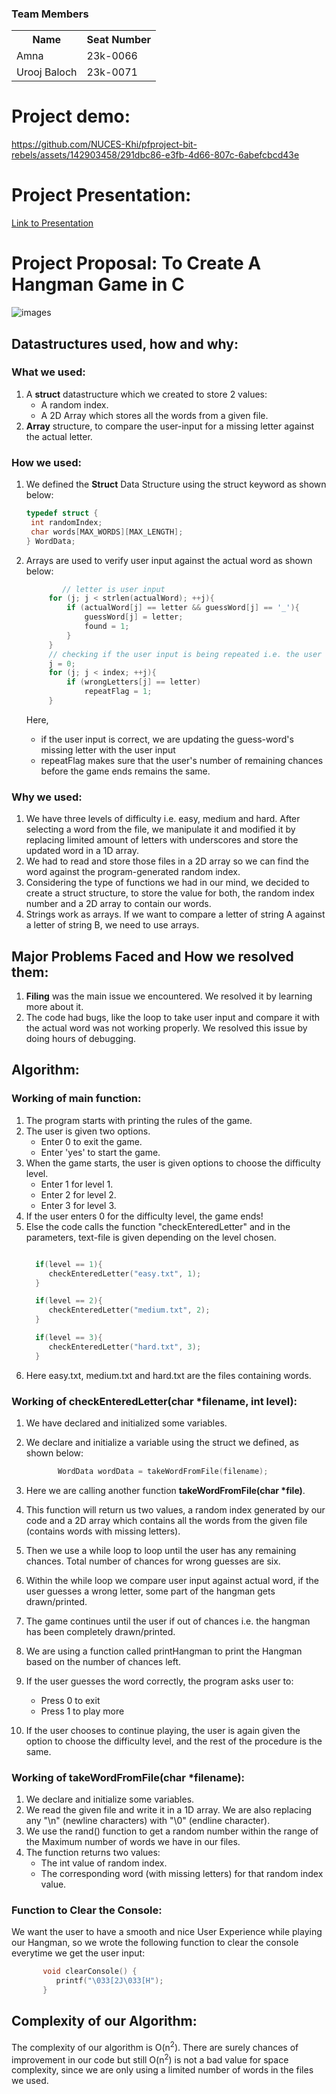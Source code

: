 ### Team Members
<table>
<tr>
	<th>Name</th>
	<th>Seat Number</th>
</tr>
<tr>
	<td> Amna </td>
	<td> 23k-0066</td>
</tr>
<tr>
	<td> Urooj Baloch </td>
	<td> 23k-0071 </td>
</tr>
</table>

# Project demo:

https://github.com/NUCES-Khi/pfproject-bit-rebels/assets/142903458/291dbc86-e3fb-4d66-807c-6abefcbcd43e

# Project Presentation:

[Link to Presentation](https://youtu.be/edurm_0VfTI)

# Project Proposal: To Create A Hangman Game in C

![images](https://github.com/NUCES-Khi/pfproject-bit-rebels/assets/144048378/cc95f64c-871c-4e6d-95a2-80bc56c3c175)


## Datastructures used, how and why:

### What we used:
1. A <strong>struct</strong> datastructure which we created to store 2 values:
   * A random index.
   * A 2D Array which stores all the words from a given file.
2. <strong>Array</strong> structure, to compare the user-input for a missing letter against the actual letter.

### How we used:
1. We defined the <strong>Struct</strong> Data Structure using the struct keyword as shown below:

   ```C
   typedef struct {
    int randomIndex;
    char words[MAX_WORDS][MAX_LENGTH];
   } WordData;
   ```
2. Arrays are used to verify user input against the actual word as shown below:
   ```C
           // letter is user input
		for (j; j < strlen(actualWord); ++j){
			if (actualWord[j] == letter && guessWord[j] == '_'){
				guessWord[j] = letter;
				found = 1;
			}
		}
		// checking if the user input is being repeated i.e. the user has already entered that letter before:
		j = 0;
		for (j; j < index; ++j){
			if (wrongLetters[j] == letter) 
				repeatFlag = 1;
		}
   ```
   Here,
   * if the user input is correct, we are updating the guess-word's missing letter with the user input
   * repeatFlag makes sure that the user's number of remaining chances before the game ends remains the same.

### Why we used:

1. We have three levels of difficulty i.e. easy, medium and hard. After selecting a word from the file, we manipulate it and modified it by replacing limited amount of letters with underscores and store the updated word in a 1D array.
2. We had to read and store those files in a 2D array so we can find the word against the program-generated random index.
3. Considering the type of functions we had in our mind, we decided to create a struct structure, to store the value for both, the random index number and a 2D array to contain our words.
4. Strings work as arrays. If we want to compare a letter of string A against a letter of string B, we need to use arrays.

## Major Problems Faced and How we resolved them:

1. <strong>Filing</strong> was the main issue we encountered. We resolved it by learning more about it.
2. The code had bugs, like the loop to take user input and compare it with the actual word was not working properly. We resolved this issue by doing hours of debugging.

## Algorithm:

### Working of main function:

1. The program starts with printing the rules of the game.
2. The user is given two options.
   * Enter 0 to exit the game.
   * Enter 'yes' to start the game.
3. When the game starts, the user is given options to choose the difficulty level.
   * Enter 1 for level 1.
   * Enter 2 for level 2.
   * Enter 3 for level 3.
4. If the user enters 0 for the difficulty level, the game ends!
5. Else the code calls the function "checkEnteredLetter" and in the parameters, text-file is given depending on the level chosen.
   ```C
   
     if(level == 1){
        checkEnteredLetter("easy.txt", 1);
     }
   
     if(level == 2){
        checkEnteredLetter("medium.txt", 2);
     }
   
     if(level == 3){
        checkEnteredLetter("hard.txt", 3);
     }
   
   ```
6. Here easy.txt, medium.txt and hard.txt are the files containing words.

### Working of checkEnteredLetter(char *filename, int level):

1. We have declared and initialized some variables.
2. We declare and initialize a variable using the struct we defined, as shown below:

   ```C
          WordData wordData = takeWordFromFile(filename); 
   ```
3. Here we are calling another function <strong>takeWordFromFile(char *file)</strong>.
4. This function will return us two values, a random index generated by our code and a 2D array which contains all the words from the given file (contains words with missing letters).
5. Then we use a while loop to loop until the user has any remaining chances. Total number of chances for wrong guesses are six.
6. Within the while loop we compare user input against actual word, if the user guesses a wrong letter, some part of the hangman gets drawn/printed.
7. The game continues until the user if out of chances i.e. the hangman has been completely drawn/printed.
8. We are using a function called printHangman to print the Hangman based on the number of chances left.
9. If the user guesses the word correctly, the program asks user to:
    * Press 0 to exit
    * Press 1 to play more
10. If the user chooses to continue playing, the user is again given the option to choose the difficulty level, and the rest of the procedure is the same.

### Working of takeWordFromFile(char *filename):

1. We declare and initialize some variables.
2. We read the given file and write it in a 1D array. We are also replacing any "\n" (newline characters) with "\0" (endline character).
3. We use the rand() function to get a random number within the range of the Maximum number of words we have in our files.
4. The function returns two values:
   * The int value of random index.
   * The corresponding word (with missing letters) for that random index value.

### Function to Clear the Console:

We want the user to have a smooth and nice User Experience while playing our Hangman, so we wrote the following function to clear the console everytime we get the user input:
```C
       void clearConsole() {
          printf("\033[2J\033[H");
       }
```

## Complexity of our Algorithm:
The complexity of our algorithm is O(n<sup>2</sup>). There are surely chances of improvement in our code but still O(n<sup>2</sup>) is not a bad value for space complexity, since we are only using a limited number of words in the files we used.
